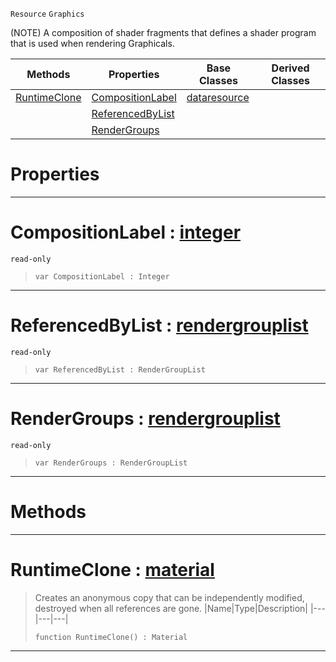  `Resource` `Graphics`



(NOTE) A composition of shader fragments that defines a shader program that is used when rendering Graphicals.

|Methods|Properties|Base Classes|Derived Classes|
|---|---|---|---|
|[ RuntimeClone](https://plasmaengine.github.io/PlasmaDocs/Plasma1/C++/code_reference/class_reference/material.md#runtimeclone-plasma-engine)|[ CompositionLabel](https://plasmaengine.github.io/PlasmaDocs/Plasma1/C++/code_reference/class_reference/material.md#compositionlabel-plasma-en)|[dataresource](https://plasmaengine.github.io/PlasmaDocs/Plasma1/C++/code_reference/class_reference/dataresource.md)| |
| |[ ReferencedByList](https://plasmaengine.github.io/PlasmaDocs/Plasma1/C++/code_reference/class_reference/material.md#referencedbylist-plasma-en)| | |
| |[ RenderGroups](https://plasmaengine.github.io/PlasmaDocs/Plasma1/C++/code_reference/class_reference/material.md#rendergroups-plasma-engine)| | |


 #  Properties


---  
 #  CompositionLabel : [integer](https://plasmaengine.github.io/PlasmaDocs/Plasma1/C++/code_reference/lightning_base_types/integer.md)

 `read-only`

> 
> ``` lang=cpp, name=Lightning
> var CompositionLabel : Integer


---  
 #  ReferencedByList : [rendergrouplist](https://plasmaengine.github.io/PlasmaDocs/Plasma1/C++/code_reference/class_reference/rendergrouplist.md)

 `read-only`

> 
> ``` lang=cpp, name=Lightning
> var ReferencedByList : RenderGroupList


---  
 #  RenderGroups : [rendergrouplist](https://plasmaengine.github.io/PlasmaDocs/Plasma1/C++/code_reference/class_reference/rendergrouplist.md)

 `read-only`

> 
> ``` lang=cpp, name=Lightning
> var RenderGroups : RenderGroupList


---  
 #  Methods


---  
 #  RuntimeClone : [material](https://plasmaengine.github.io/PlasmaDocs/Plasma1/C++/code_reference/class_reference/material.md)

> Creates an anonymous copy that can be independently modified, destroyed when all references are gone.
> |Name|Type|Description|
> |---|---|---|
> ``` lang=cpp, name=Lightning
> function RuntimeClone() : Material
> ``` 


---  
 

 